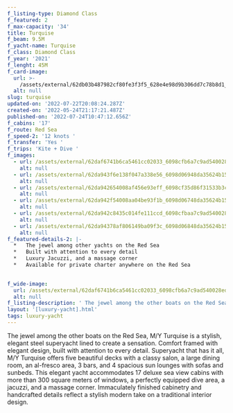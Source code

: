 ```yaml
---
f_listing-type: Diamond Class
f_featured: 2
f_max-capacity: '34'
title: Turquise
f_beam: 9.5M
f_yacht-name: Turquise
f_class: Diamond Class
f_year: '2021'
f_lenght: 45M
f_card-image:
  url: >-
    /assets/external/62db03b487982cf80fe3f3f5_628e4e98d9b306dd7c78b8d1_614da05a266cd654dad0f14c_7-p-500.png
  alt: null
slug: turquise
updated-on: '2022-07-22T20:08:24.287Z'
created-on: '2022-05-24T21:17:21.487Z'
published-on: '2022-07-24T10:47:12.656Z'
f_cabins: '17'
f_route: Red Sea
f_speed-2: '12 knots '
f_transfer: 'Yes '
f_trips: 'Kite + Dive '
f_images:
  - url: /assets/external/62daf6741b6ca5461cc02033_6098cfb6a7c9ad540028eddd-3.jpg
    alt: null
  - url: /assets/external/62da943f6e138f047a338e56_6098d06948da35624b15c510.jpg
    alt: null
  - url: /assets/external/62da942654008af456e93eff_6098cf35d86f31533b3c17c7.jpg
    alt: null
  - url: /assets/external/62da942f54008aa04be93f1b_6098d06748da35624b15c50c.jpg
    alt: null
  - url: /assets/external/62da942c8435c014fe111ccd_6098cfbaa7c9ad540028ede3.jpg
    alt: null
  - url: /assets/external/62da94378af806149ba09f3c_6098d06848da35624b15c50e.jpg
    alt: null
f_featured-details-2: |-
  *   The jewel among other yachts on the Red Sea
  *   Built with attention to every detail
  *   Luxury Jacuzzi, and a massage corner
  *   Available for private charter anywhere on the Red Sea

  ‍
f_wide-image:
  url: /assets/external/62daf6741b6ca5461cc02033_6098cfb6a7c9ad540028eddd-3.jpg
  alt: null
f_listing-description: ' The jewel among the other boats on the Red Sea, M/Y Turquise is a stylish, elegant steel superyacht lined to create a sensation. '
layout: '[luxury-yacht].html'
tags: luxury-yacht
---
```


The jewel among the other boats on the Red Sea, M/Y Turquise is a stylish, elegant steel superyacht lined to create a sensation. Comfort framed with elegant design, built with attention to every detail. Superyacht that has it all, M/Y Turquise offers five beautiful decks with a classy salon, a large dining room, an al-fresco area, 3 bars, and 4 spacious sun lounges with sofas and sunbeds. This elegant yacht accommodates 17 deluxe sea view cabins with more than 300 square meters of windows, a perfectly equipped dive area, a jacuzzi, and a massage corner. Immaculately finished cabinetry and handcrafted details reflect a stylish modern take on a traditional interior design.

‍
